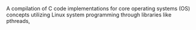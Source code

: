 A compilation of C code implementations for core operating systems (OS) concepts utilizing Linux system programming through libraries like pthreads, 